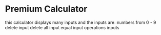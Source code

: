 <h1>Premium Calculator</h1>
this calculator displays many inputs and the inputs are:
numbers from 0 - 9
delete input
delete all input
equal input
operations inputs